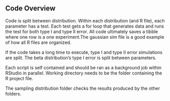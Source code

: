 
<!-- README.md is generated from README.Rmd. Please edit that file -->

## Code Overview

Code is split between distribution. Within each distribution (and R
file), each parameter has a test. Each test gets a for loop that
generates data and runs the test for both type I and type II error. All
code ultimately saves a tibble where one row is a one experiment.The
gaussian sim file is a good example of how all R files are organized.

If the code takes a long time to execute, type I and type II error
simulations are split. The beta distribution’s type I error is split
between parameters.

Each script is self contained and should be ran as a background job
within RStudio in parallel. Working directory needs to be the folder
containing the R project file.

The sampling distribution folder checks the results produced by the
other folders.
